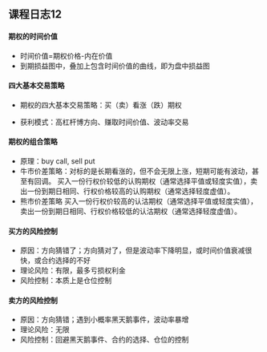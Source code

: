 ## 课程日志12

#### 期权的时间价值

- 时间价值=期权价格-内在价值
- 到期损益图中，叠加上包含时间价值的曲线，即为盘中损益图



#### 四大基本交易策略

- 期权的四大基本交易策略：买（卖）看涨（跌）期权

- 获利模式：高杠杆博方向、赚取时间价值、波动率交易

  

#### 期权的组合策略

- 原理：buy call, sell put
- 牛市价差策略：对标的是长期看涨的，但不会无限上涨，短期可能有波动，甚至有回调。 买入一份行权价较低的认购期权（通常选择平值或轻度实值），卖出一份到期日相同、行权价格较高的认购期权（通常选择轻度虚值）。
- 熊市价差策略 买入一份行权价较高的认沽期权（通常选择平值或轻度实值），卖出一份到期日相同、行权价格较低的认沽期权（通常选择轻度虚值）。



#### 买方的风险控制

- 原因：方向猜错了；方向猜对了，但是波动率下降明显，或时间价值衰减很快，或合约选择的不好
- 理论风险：有限，最多亏损权利金
- 风险控制：本质上是仓位控制



#### 卖方的风险控制

- 原因：方向猜错；遇到小概率黑天鹅事件，波动率暴增
- 理论风险：无限
- 风险控制：回避黑天鹅事件、合约的选择、仓位的控制

